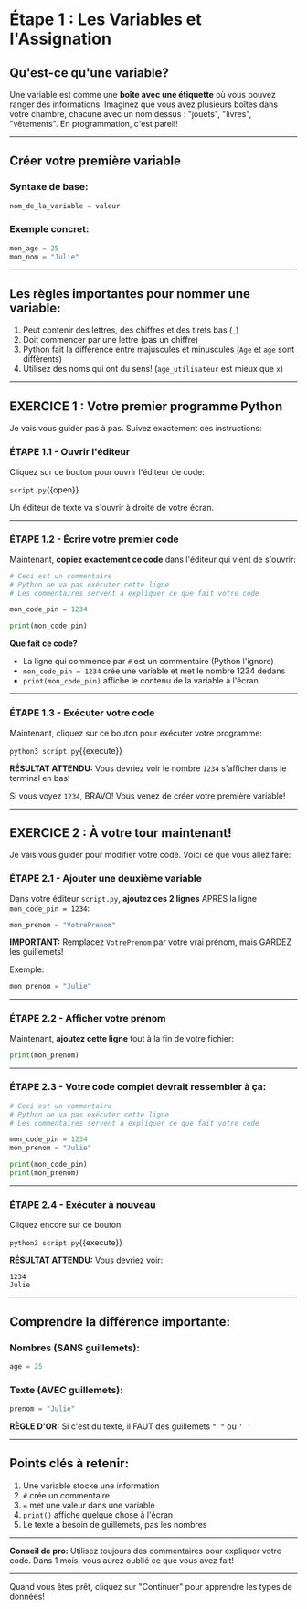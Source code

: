 # Étape 1 : Les Variables et l'Assignation

## Qu'est-ce qu'une variable?

Une variable est comme une **boîte avec une étiquette** où vous pouvez ranger des informations. Imaginez que vous avez plusieurs boîtes dans votre chambre, chacune avec un nom dessus : "jouets", "livres", "vêtements". En programmation, c'est pareil!

---

## Créer votre première variable

### Syntaxe de base:
```python
nom_de_la_variable = valeur
```

### Exemple concret:
```python
mon_age = 25
mon_nom = "Julie"
```

---

## Les règles importantes pour nommer une variable:

1. Peut contenir des lettres, des chiffres et des tirets bas (_)
2. Doit commencer par une lettre (pas un chiffre)
3. Python fait la différence entre majuscules et minuscules (`Age` et `age` sont différents)
4. Utilisez des noms qui ont du sens! (`age_utilisateur` est mieux que `x`)

---

## EXERCICE 1 : Votre premier programme Python

Je vais vous guider pas à pas. Suivez exactement ces instructions:

### ÉTAPE 1.1 - Ouvrir l'éditeur

Cliquez sur ce bouton pour ouvrir l'éditeur de code:

`script.py`{{open}}

Un éditeur de texte va s'ouvrir à droite de votre écran.

---

### ÉTAPE 1.2 - Écrire votre premier code

Maintenant, **copiez exactement ce code** dans l'éditeur qui vient de s'ouvrir:

```python
# Ceci est un commentaire
# Python ne va pas exécuter cette ligne
# Les commentaires servent à expliquer ce que fait votre code

mon_code_pin = 1234

print(mon_code_pin)
```

**Que fait ce code?**
- La ligne qui commence par `#` est un commentaire (Python l'ignore)
- `mon_code_pin = 1234` crée une variable et met le nombre 1234 dedans
- `print(mon_code_pin)` affiche le contenu de la variable à l'écran

---

### ÉTAPE 1.3 - Exécuter votre code

Maintenant, cliquez sur ce bouton pour exécuter votre programme:

`python3 script.py`{{execute}}

**RÉSULTAT ATTENDU:**
Vous devriez voir le nombre `1234` s'afficher dans le terminal en bas!

Si vous voyez `1234`, BRAVO! Vous venez de créer votre première variable!

---

## EXERCICE 2 : À votre tour maintenant!

Je vais vous guider pour modifier votre code. Voici ce que vous allez faire:

### ÉTAPE 2.1 - Ajouter une deuxième variable

Dans votre éditeur `script.py`, **ajoutez ces 2 lignes** APRÈS la ligne `mon_code_pin = 1234`:

```python
mon_prenom = "VotrePrenom"
```

**IMPORTANT:** Remplacez `VotrePrenom` par votre vrai prénom, mais GARDEZ les guillemets!

Exemple:
```python
mon_prenom = "Julie"
```

---

### ÉTAPE 2.2 - Afficher votre prénom

Maintenant, **ajoutez cette ligne** tout à la fin de votre fichier:

```python
print(mon_prenom)
```

---

### ÉTAPE 2.3 - Votre code complet devrait ressembler à ça:

```python
# Ceci est un commentaire
# Python ne va pas exécuter cette ligne
# Les commentaires servent à expliquer ce que fait votre code

mon_code_pin = 1234
mon_prenom = "Julie"

print(mon_code_pin)
print(mon_prenom)
```

---

### ÉTAPE 2.4 - Exécuter à nouveau

Cliquez encore sur ce bouton:

`python3 script.py`{{execute}}

**RÉSULTAT ATTENDU:**
Vous devriez voir:
```
1234
Julie
```

---

## Comprendre la différence importante:

### Nombres (SANS guillemets):
```python
age = 25
```

### Texte (AVEC guillemets):
```python
prenom = "Julie"
```

**RÈGLE D'OR:** Si c'est du texte, il FAUT des guillemets `" "` ou `' '`

---

## Points clés à retenir:

1. Une variable stocke une information
2. `#` crée un commentaire
3. `=` met une valeur dans une variable
4. `print()` affiche quelque chose à l'écran
5. Le texte a besoin de guillemets, pas les nombres

---

**Conseil de pro:** Utilisez toujours des commentaires pour expliquer votre code. Dans 1 mois, vous aurez oublié ce que vous avez fait!

---

Quand vous êtes prêt, cliquez sur "Continuer" pour apprendre les types de données!
